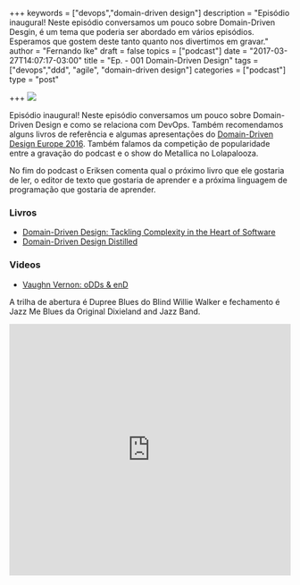 +++
keywords = ["devops","domain-driven design"]
description = "Episódio inaugural! Neste episódio conversamos um pouco sobre Domain-Driven Desgin, é um tema que poderia ser abordado em vários episódios. Esperamos que gostem deste tanto quanto nos divertimos em gravar."
author = "Fernando Ike"
draft = false
topics = ["podcast"]
date = "2017-03-27T14:07:17-03:00"
title = "Ep. - 001 Domain-Driven Design"
tags = ["devops","ddd", "agile", "domain-driven design"]
categories = ["podcast"]
type = "post"

+++
![](/001_telephone.jpg)

Episódio inaugural! Neste episódio conversamos um pouco sobre Domain-Driven Design e como se relaciona com DevOps. Também recomendamos alguns livros de referência e algumas apresentações do [Domain-Driven Design Europe 2016](https://dddeurope.com/2016). Também falamos da competição de popularidade entre a gravação do podcast e o show do Metallica no Lolapalooza.

No fim do podcast o Eriksen comenta qual o próximo livro que ele gostaria de ler, o editor de texto que gostaria de aprender e a próxima linguagem de programação que gostaria de aprender.

### Livros
- [Domain-Driven Design: Tackling Complexity in the Heart of Software](https://www.amazon.com/Domain-Driven-Design-Tackling-Complexity-Software/dp/0321125215/)
- [Domain-Driven Design Distilled](https://www.amazon.com/Domain-Driven-Design-Distilled-Vaughn-Vernon/dp/0134434420)

### Videos
- [Vaughn Vernon: oDDs & enD](https://dddeurope.com/2016/vaughn-vernon.html)


A trilha de abertura é Dupree Blues do Blind Willie Walker e fechamento é Jazz Me Blues da Original Dixieland and Jazz Band.

<iframe width="100%" height="450" scrolling="no" frameborder="no" src="https://w.soundcloud.com/player/?url=https%3A//api.soundcloud.com/tracks/314758274&amp;auto_play=false&amp;hide_related=false&amp;show_comments=true&amp;show_user=true&amp;show_reposts=false&amp;visual=true"></iframe>
